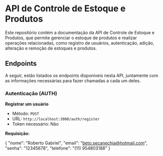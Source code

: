 # API de Controle de Estoque e Produtos

Este repositório contém a documentação da API de Controle de Estoque e Produtos, que permite gerenciar o estoque de produtos e realizar operações relacionadas, como registro de usuários, autenticação, adição, alteração e remoção de estoques e produtos.

## Endpoints

A seguir, estão listados os endpoints disponíveis nesta API, juntamente com as informações necessárias para fazer chamadas a cada um deles.

### Autenticação (AUTH)

**Registrar um usuário**

- Método: `POST`
- URL: `http://localhost:3000/auth/register`
- Token necessário: Não

**Requisição:**

{
"nome": "Roberto Gabriel",
"email": "beto.secanechia@hotmail.com",
"senha": "12345678",
"telefone": "(11) 954803188"
}
